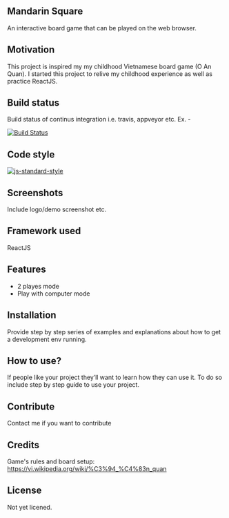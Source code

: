 ## Mandarin Square
An interactive board game that can be played on the web browser.

## Motivation
This project is inspired my my childhood Vietnamese board game (O An Quan). I started this project to relive my childhood experience as well as practice ReactJS.

## Build status
Build status of continus integration i.e. travis, appveyor etc. Ex. - 

[![Build Status](https://travis-ci.org/akashnimare/foco.svg?branch=master)](https://travis-ci.org/akashnimare/foco)

## Code style
[![js-standard-style](https://img.shields.io/badge/code%20style-standard-brightgreen.svg?style=flat)](https://github.com/feross/standard)
 
## Screenshots
Include logo/demo screenshot etc.

## Framework used
ReactJS

## Features
- 2 playes mode
- Play with computer mode

## Installation
Provide step by step series of examples and explanations about how to get a development env running.

## How to use?
If people like your project they’ll want to learn how they can use it. To do so include step by step guide to use your project.

## Contribute
Contact me if you want to contribute

## Credits
Game's rules and board setup:
https://vi.wikipedia.org/wiki/%C3%94_%C4%83n_quan

## License
Not yet licened.

